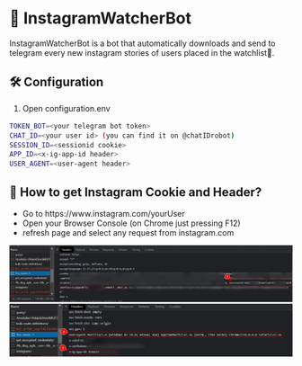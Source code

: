 # 🤖 InstagramWatcherBot 

InstagramWatcherBot is a bot that automatically downloads and send to telegram every new instagram stories of users placed in the watchlist👀.

<h2> 🛠 Configuration </h2>

<ol>
  <li>Open configuration.env</li>
</ol>

```bash
TOKEN_BOT=<your telegram bot token>
CHAT_ID=<your user id> (you can find it on @chatIDrobot)
SESSION_ID=<sessionid cookie>
APP_ID=<x-ig-app-id header>
USER_AGENT=<user-agent header>
```

<h2>🍪 How to get Instagram Cookie and Header?</h2>

<ul>
  <li>Go to https://www.instagram.com/yourUser</li>
  <li>Open your Browser Console (on Chrome just pressing F12)</li>
  <li>refresh page and select any request from instagram.com</li>
</ul>

<img src="/assets/cookie.png" width="1000px">

<img src="/assets/headers.png" width="1000px">



